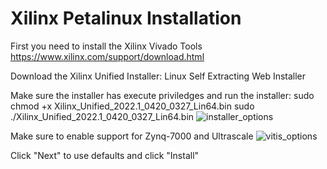 # Xilinx Petalinux Installation
First you need to install the Xilinx Vivado Tools
https://www.xilinx.com/support/download.html

Download the Xilinx Unified Installer: Linux Self Extracting Web Installer

Make sure the installer has execute priviledges and run the installer:
sudo chmod +x Xilinx_Unified_2022.1_0420_0327_Lin64.bin 
sudo ./Xilinx_Unified_2022.1_0420_0327_Lin64.bin ![installer_options](https://user-images.githubusercontent.com/11302627/170825588-b4eb45b3-2c86-4516-9552-1c978ea6f386.png)

Make sure to enable support for Zynq-7000 and Ultrascale
![vitis_options](https://user-images.githubusercontent.com/11302627/170825678-70fc97a5-eecf-4a9b-902a-2b841ded1509.png)

Click "Next" to use defaults and click "Install"

